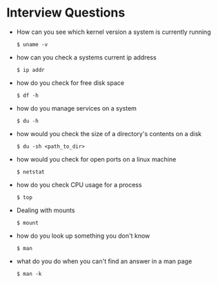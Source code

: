 # Interview Questions

- How can you see which kernel version a system is currently running

  ```
  $ uname -v
  ```

- how can you check a systems current ip address

  ```
  $ ip addr
  ```

- how do you check for free disk space

  ```
  $ df -h
  ```

- how do you manage services on a system

  ```
  $ du -h
  ```

- how would you check the size of a directory's contents on a disk

  ```
  $ du -sh <path_to_dir>
  ```

- how would you check for open ports on a linux machine

  ```
  $ netstat
  ```

- how do you check CPU usage for a process

  ```
  $ top
  ```

- Dealing with mounts

  ```
  $ mount
  ```

- how do you look up something you don't know

  ```
  $ man
  ```

- what do you do when you can't find an answer in a man page

  ```
  $ man -k
  ```
